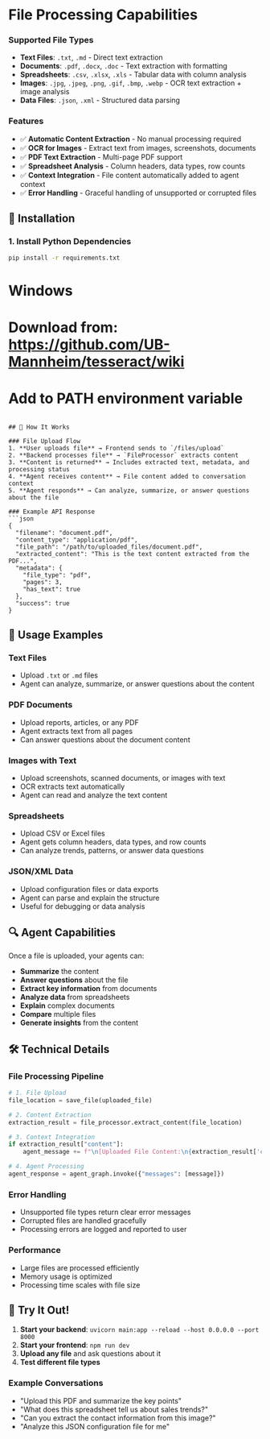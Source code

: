# File Processing Capabilities

### Supported File Types
- **Text Files**: `.txt`, `.md` - Direct text extraction
- **Documents**: `.pdf`, `.docx`, `.doc` - Text extraction with formatting
- **Spreadsheets**: `.csv`, `.xlsx`, `.xls` - Tabular data with column analysis
- **Images**: `.jpg`, `.jpeg`, `.png`, `.gif`, `.bmp`, `.webp` - OCR text extraction + image analysis
- **Data Files**: `.json`, `.xml` - Structured data parsing

### Features
- ✅ **Automatic Content Extraction** - No manual processing required
- ✅ **OCR for Images** - Extract text from images, screenshots, documents
- ✅ **PDF Text Extraction** - Multi-page PDF support
- ✅ **Spreadsheet Analysis** - Column headers, data types, row counts
- ✅ **Context Integration** - File content automatically added to agent context
- ✅ **Error Handling** - Graceful handling of unsupported or corrupted files

## 🔧 Installation

### 1. Install Python Dependencies
```bash
pip install -r requirements.txt
```

# Windows
# Download from: https://github.com/UB-Mannheim/tesseract/wiki
# Add to PATH environment variable
```

## 📁 How It Works

### File Upload Flow
1. **User uploads file** → Frontend sends to `/files/upload`
2. **Backend processes file** → `FileProcessor` extracts content
3. **Content is returned** → Includes extracted text, metadata, and processing status
4. **Agent receives content** → File content added to conversation context
5. **Agent responds** → Can analyze, summarize, or answer questions about the file

### Example API Response
```json
{
  "filename": "document.pdf",
  "content_type": "application/pdf",
  "file_path": "/path/to/uploaded_files/document.pdf",
  "extracted_content": "This is the text content extracted from the PDF...",
  "metadata": {
    "file_type": "pdf",
    "pages": 3,
    "has_text": true
  },
  "success": true
}
```

## 🎯 Usage Examples

### Text Files
- Upload `.txt` or `.md` files
- Agent can analyze, summarize, or answer questions about the content

### PDF Documents
- Upload reports, articles, or any PDF
- Agent extracts text from all pages
- Can answer questions about the document content

### Images with Text
- Upload screenshots, scanned documents, or images with text
- OCR extracts text automatically
- Agent can read and analyze the text content

### Spreadsheets
- Upload CSV or Excel files
- Agent gets column headers, data types, and row counts
- Can analyze trends, patterns, or answer data questions

### JSON/XML Data
- Upload configuration files or data exports
- Agent can parse and explain the structure
- Useful for debugging or data analysis

## 🔍 Agent Capabilities

Once a file is uploaded, your agents can:
- **Summarize** the content
- **Answer questions** about the file
- **Extract key information** from documents
- **Analyze data** from spreadsheets
- **Explain** complex documents
- **Compare** multiple files
- **Generate insights** from the content

## 🛠️ Technical Details

### File Processing Pipeline
```python
# 1. File Upload
file_location = save_file(uploaded_file)

# 2. Content Extraction
extraction_result = file_processor.extract_content(file_location)

# 3. Context Integration
if extraction_result["content"]:
    agent_message += f"\n[Uploaded File Content:\n{extraction_result['content']}\n]"

# 4. Agent Processing
agent_response = agent_graph.invoke({"messages": [message]})
```

### Error Handling
- Unsupported file types return clear error messages
- Corrupted files are handled gracefully
- Processing errors are logged and reported to user

### Performance
- Large files are processed efficiently
- Memory usage is optimized
- Processing time scales with file size

## 🎉 Try It Out!

1. **Start your backend**: `uvicorn main:app --reload --host 0.0.0.0 --port 8000`
2. **Start your frontend**: `npm run dev`
3. **Upload any file** and ask questions about it
4. **Test different file types**

### Example Conversations
- "Upload this PDF and summarize the key points"
- "What does this spreadsheet tell us about sales trends?"
- "Can you extract the contact information from this image?"
- "Analyze this JSON configuration file for me"
